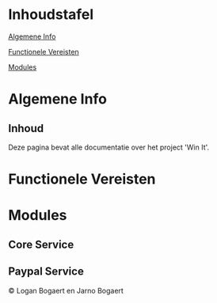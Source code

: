 # Inhoudstafel
[Algemene Info](#Algemene-info)

[Functionele Vereisten](#Functionele-vereisten)

[Modules](#Modules)

# Algemene Info
## Inhoud

Deze pagina bevat alle documentatie over het project 'Win It'.

# Functionele Vereisten

# Modules
## Core Service
## Paypal Service

&copy; Logan Bogaert en Jarno Bogaert